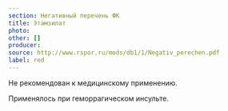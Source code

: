 ```yaml
---
section: Негативный перечень ФК
title: Этамзилат
photo:
other: []
producer:
source: http://www.rspor.ru/mods/db1/1/Negativ_perechen.pdf
label: red
---
```


Не рекомендован к медицинскому применению.

Применялось при геморрагическом инсульте.
